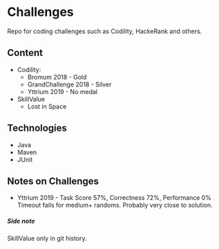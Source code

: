 # Challenges
Repo for coding challenges such as Codility, HackeRank and others.

## Content
 - Codility:
	- Bromum 2018 - Gold
	- GrandChallenge 2018 - Silver
	- Yttrium 2019 - No medal 
 - SkillValue
	 - Lost in Space

## Technologies

 - Java
 - Maven
 - JUnit

## Notes on Challenges
- Yttrium 2019 - Task Score 57%, Correctness 72%, Performance 0%
Timeout fails for medium+ randoms. Probably very close to solution.

 
##### Side note
SkillValue only in git history.
